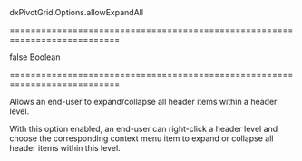 <!--id-->dxPivotGrid.Options.allowExpandAll<!--/id-->
===========================================================================
<!--default-->false<!--/default-->
<!--type-->Boolean<!--/type-->
===========================================================================

<!--shortDescription-->
Allows an end-user to expand/collapse all header items within a header level.
<!--/shortDescription-->

<!--fullDescription-->
With this option enabled, an end-user can right-click a header level and choose the corresponding context menu item to expand or collapse all header items within this level.
<!--/fullDescription-->